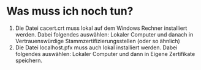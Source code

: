 # Was muss ich noch tun?
1.  Die Datei cacert.crt muss lokal auf dem Windows Rechner installiert werden. Dabei folgendes auswählen: Lokaler Computer und danach in Vertrauenswürdige Stammzertifizierungsstellen (oder so ähnlich)
2.  Die Datei localhost.pfx muss auch lokal installiert werden. Dabei folgendes auswählen: Lokaler Computer und dann in Eigene Zertifikate speichern.